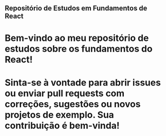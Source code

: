 
## Repositório de Estudos em Fundamentos de React

# Bem-vindo ao meu repositório de estudos sobre os fundamentos do React! 

# Sinta-se à vontade para abrir issues ou enviar pull requests com correções, sugestões ou novos projetos de exemplo. Sua contribuição é bem-vinda!

